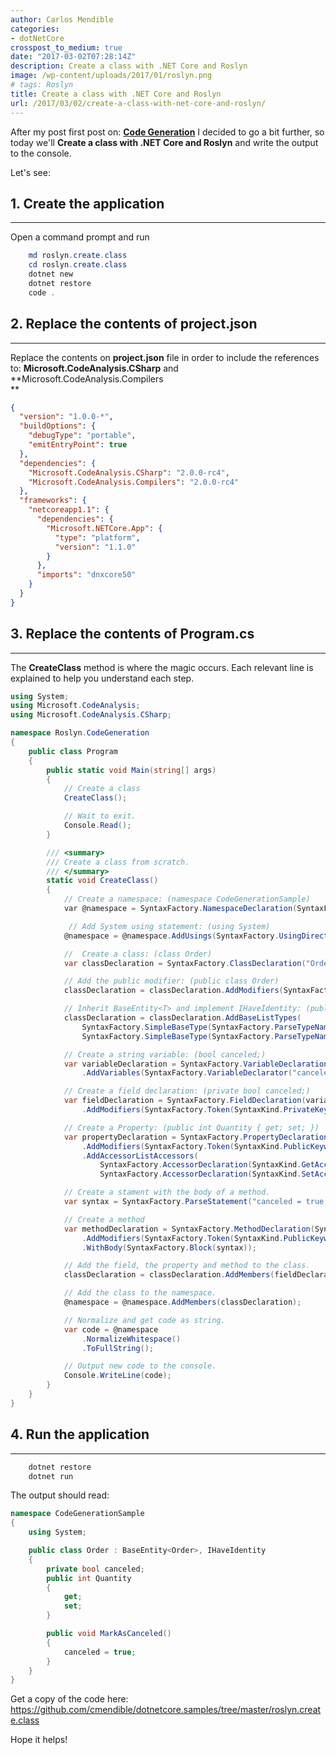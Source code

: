 ```yaml
---
author: Carlos Mendible
categories:
- dotNetCore
crosspost_to_medium: true
date: "2017-03-02T07:28:14Z"
description: Create a class with .NET Core and Roslyn
image: /wp-content/uploads/2017/01/roslyn.png
# tags: Roslyn
title: Create a class with .NET Core and Roslyn
url: /2017/03/02/create-a-class-with-net-core-and-roslyn/
---
```

After my post first post on: **<a href="https://carlos.mendible.com/2017/01/29/net-core-roslyn-and-code-generation/" target="_blank">Code Generation</a>** I decided to go a bit further, so today we'll **Create a class with .NET Core and Roslyn** and write the output to the console.

Let's see:

## 1. Create the application
---
Open a command prompt and run 

``` powershell
    md roslyn.create.class
    cd roslyn.create.class
    dotnet new
    dotnet restore
    code .
```

## 2. Replace the contents of project.json
---
Replace the contents on **project.json** file in order to include the references to: **Microsoft.CodeAnalysis.CSharp** and **Microsoft.CodeAnalysis.Compilers<br /> **
    
``` json
{
  "version": "1.0.0-*",
  "buildOptions": {
    "debugType": "portable",
    "emitEntryPoint": true
  },
  "dependencies": {
    "Microsoft.CodeAnalysis.CSharp": "2.0.0-rc4",
    "Microsoft.CodeAnalysis.Compilers": "2.0.0-rc4"
  },
  "frameworks": {
    "netcoreapp1.1": {
      "dependencies": {
        "Microsoft.NETCore.App": {
          "type": "platform",
          "version": "1.1.0"
        }
      },
      "imports": "dnxcore50"
    }
  }
}
```

## 3. Replace the contents of Program.cs
---
The **CreateClass** method is where the magic occurs. Each relevant line is explained to help you understand each step.
    
``` csharp
using System;
using Microsoft.CodeAnalysis;
using Microsoft.CodeAnalysis.CSharp;

namespace Roslyn.CodeGeneration
{
    public class Program
    {
        public static void Main(string[] args)
        {
            // Create a class
            CreateClass();

            // Wait to exit.
            Console.Read();
        }

        /// <summary>
        /// Create a class from scratch.
        /// </summary>
        static void CreateClass()
        {
            // Create a namespace: (namespace CodeGenerationSample)
            var @namespace = SyntaxFactory.NamespaceDeclaration(SyntaxFactory.ParseName("CodeGenerationSample")).NormalizeWhitespace();

             // Add System using statement: (using System)
            @namespace = @namespace.AddUsings(SyntaxFactory.UsingDirective(SyntaxFactory.ParseName("System")));

            //  Create a class: (class Order)
            var classDeclaration = SyntaxFactory.ClassDeclaration("Order");

            // Add the public modifier: (public class Order)
            classDeclaration = classDeclaration.AddModifiers(SyntaxFactory.Token(SyntaxKind.PublicKeyword));

            // Inherit BaseEntity<T> and implement IHaveIdentity: (public class Order : BaseEntity<T>, IHaveIdentity)
            classDeclaration = classDeclaration.AddBaseListTypes(
                SyntaxFactory.SimpleBaseType(SyntaxFactory.ParseTypeName("BaseEntity<Order>")),
                SyntaxFactory.SimpleBaseType(SyntaxFactory.ParseTypeName("IHaveIdentity")));

            // Create a string variable: (bool canceled;)
            var variableDeclaration = SyntaxFactory.VariableDeclaration(SyntaxFactory.ParseTypeName("bool"))
                .AddVariables(SyntaxFactory.VariableDeclarator("canceled"));

            // Create a field declaration: (private bool canceled;)
            var fieldDeclaration = SyntaxFactory.FieldDeclaration(variableDeclaration)
                .AddModifiers(SyntaxFactory.Token(SyntaxKind.PrivateKeyword));

            // Create a Property: (public int Quantity { get; set; })
            var propertyDeclaration = SyntaxFactory.PropertyDeclaration(SyntaxFactory.ParseTypeName("int"), "Quantity")
                .AddModifiers(SyntaxFactory.Token(SyntaxKind.PublicKeyword))
                .AddAccessorListAccessors(
                    SyntaxFactory.AccessorDeclaration(SyntaxKind.GetAccessorDeclaration).WithSemicolonToken(SyntaxFactory.Token(SyntaxKind.SemicolonToken)),
                    SyntaxFactory.AccessorDeclaration(SyntaxKind.SetAccessorDeclaration).WithSemicolonToken(SyntaxFactory.Token(SyntaxKind.SemicolonToken)));

            // Create a stament with the body of a method.
            var syntax = SyntaxFactory.ParseStatement("canceled = true;");

            // Create a method
            var methodDeclaration = SyntaxFactory.MethodDeclaration(SyntaxFactory.ParseTypeName("void"), "MarkAsCanceled")
                .AddModifiers(SyntaxFactory.Token(SyntaxKind.PublicKeyword))
                .WithBody(SyntaxFactory.Block(syntax));

            // Add the field, the property and method to the class.
            classDeclaration = classDeclaration.AddMembers(fieldDeclaration, propertyDeclaration, methodDeclaration);

            // Add the class to the namespace.
            @namespace = @namespace.AddMembers(classDeclaration);

            // Normalize and get code as string.
            var code = @namespace
                .NormalizeWhitespace()
                .ToFullString();

            // Output new code to the console.
            Console.WriteLine(code);
        }
    }
}
```

## 4. Run the application
---

``` powershell
    dotnet restore
    dotnet run
```

The output should read:
    
``` csharp
namespace CodeGenerationSample
{
    using System;

    public class Order : BaseEntity<Order>, IHaveIdentity
    {
        private bool canceled;
        public int Quantity
        {
            get;
            set;
        }

        public void MarkAsCanceled()
        {
            canceled = true;
        }
    }
}
```

Get a copy of the code here: <https://github.com/cmendible/dotnetcore.samples/tree/master/roslyn.create.class>

Hope it helps!